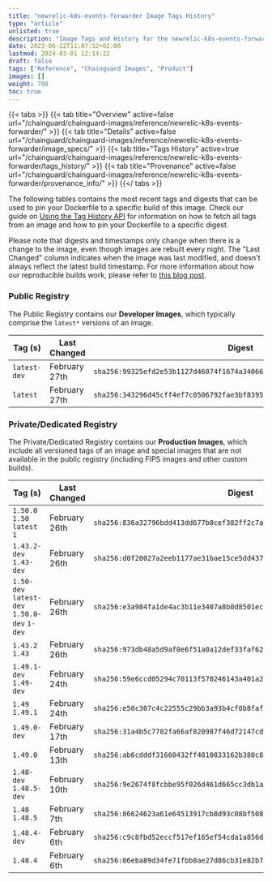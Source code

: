 ```yaml
---
title: "newrelic-k8s-events-forwarder Image Tags History"
type: "article"
unlisted: true
description: "Image Tags and History for the newrelic-k8s-events-forwarder Chainguard Image"
date: 2023-06-22T11:07:52+02:00
lastmod: 2024-03-01 12:14:22
draft: false
tags: ["Reference", "Chainguard Images", "Product"]
images: []
weight: 700
toc: true
---
```


{{< tabs >}}
{{< tab title="Overview" active=false url="/chainguard/chainguard-images/reference/newrelic-k8s-events-forwarder/" >}}
{{< tab title="Details" active=false url="/chainguard/chainguard-images/reference/newrelic-k8s-events-forwarder/image_specs/" >}}
{{< tab title="Tags History" active=true url="/chainguard/chainguard-images/reference/newrelic-k8s-events-forwarder/tags_history/" >}}
{{< tab title="Provenance" active=false url="/chainguard/chainguard-images/reference/newrelic-k8s-events-forwarder/provenance_info/" >}}
{{</ tabs >}}

The following tables contains the most recent tags and digests that can be used to pin your Dockerfile to a specific build of this image. Check our guide on [Using the Tag History API](/chainguard/chainguard-images/using-the-tag-history-api/) for information on how to fetch all tags from an image and how to pin your Dockerfile to a specific digest.

Please note that digests and timestamps only change when there is a change to the image, even though images are rebuilt every night. The "Last Changed" column indicates when the image was last modified, and doesn't always reflect the latest build timestamp. For more information about how our reproducible builds work, please refer to [this blog post](https://www.chainguard.dev/unchained/reproducing-chainguards-reproducible-image-builds).

### Public Registry
The Public Registry contains our **Developer Images**, which typically comprise the `latest*` versions of an image.

| Tag (s)       | Last Changed  | Digest                                                                    |
|---------------|---------------|---------------------------------------------------------------------------|
|  `latest-dev` | February 27th | `sha256:99325efd2e53b1127d46074f1674a3406622cefe3777f4f119507d3dc6561170` |
|  `latest`     | February 27th | `sha256:343296d45cff4ef7c0506792fae3bf8395548ad909685e59760146081f64e654` |


### Private/Dedicated Registry
The Private/Dedicated Registry contains our **Production Images**, which include all versioned tags of an image and special images that are not available in the public registry (including FIPS images and other custom builds).

| Tag (s)                                       | Last Changed  | Digest                                                                    |
|-----------------------------------------------|---------------|---------------------------------------------------------------------------|
|  `1.50.0` `1.50` `latest` `1`                 | February 26th | `sha256:836a32796bdd413dd677b0cef382ff2c7ae8e13f3505cf2055837ec2f308fab2` |
|  `1.43.2-dev` `1.43-dev`                      | February 26th | `sha256:d0f20027a2eeb1177ae31bae15ce5dd437f0312294227c8d50a0ed1df3549ce4` |
|  `1.50-dev` `latest-dev` `1.50.0-dev` `1-dev` | February 26th | `sha256:e3a984fa1de4ac3b11e3407a8b0d8501ec8f15c99d238794bf5b030b6c10c027` |
|  `1.43.2` `1.43`                              | February 26th | `sha256:973db48a5d9af0e6f51a0a12def33faf62f225536e51526aeb3ff3aa9853657d` |
|  `1.49.1-dev` `1.49-dev`                      | February 24th | `sha256:59e6ccd05294c70113f570246143a401a23a8d5c2b60c2433c2d3be60881b160` |
|  `1.49` `1.49.1`                              | February 24th | `sha256:e50c307c4c22555c29bb3a93b4cf0b8faf10e2a277f7c1a6236cd8e5a9db292f` |
|  `1.49.0-dev`                                 | February 17th | `sha256:31a4b5c7702fa66af820987f46d72147cd28a2a97ce6e89c80e1f24f34a91ff6` |
|  `1.49.0`                                     | February 13th | `sha256:ab6cdddf31660432ff4810833162b380c8b98b8a2ddac71c7e95d34eb4a352fb` |
|  `1.48-dev` `1.48.5-dev`                      | February 10th | `sha256:9e2674f8fcbbe95f026d461d665cc3db1a6476218e73f9652a3f9957e11f679b` |
|  `1.48` `1.48.5`                              | February 7th  | `sha256:86624623a61e64513917cb8d93c08bf5086ba375463eb31d0f4a094d2ee710ab` |
|  `1.48.4-dev`                                 | February 6th  | `sha256:c9c8fbd52eccf517ef165ef54cda1a856d51e996f12e7862ca6ca0b15c4b130a` |
|  `1.48.4`                                     | February 6th  | `sha256:06eba89d34fe71fbb8ae27d86cb31e82b71586ffe6f5c1ed57b06c2ee4bd9537` |

